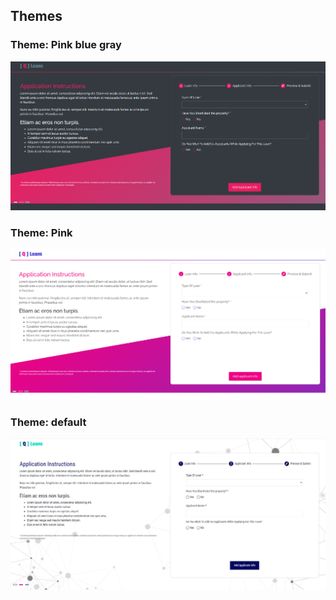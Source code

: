 ## Themes

### Theme: Pink blue gray
![alt text](screenshots/pink-blue-gray.PNG)

### Theme: Pink 
![alt text](screenshots/pink.PNG)
### Theme: default 
![alt text](screenshots/default.PNG)

